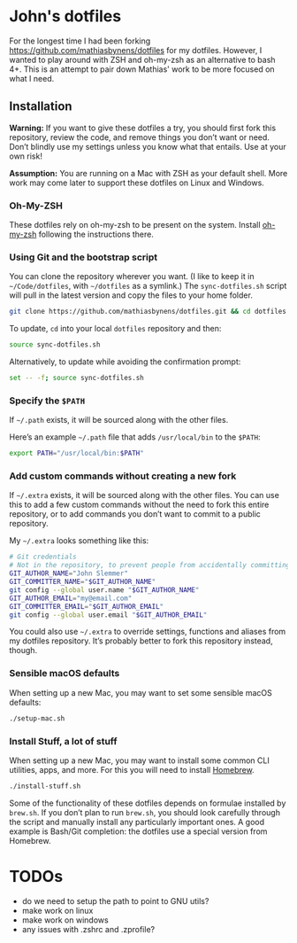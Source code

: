 # John's dotfiles

For the longest time I had been forking https://github.com/mathiasbynens/dotfiles
for my dotfiles. However, I wanted to play around with ZSH and oh-my-zsh as an
alternative to bash 4+. This is an attempt to pair down Mathias' work to be
more focused on what I need.

## Installation

**Warning:** If you want to give these dotfiles a try, you should first fork this repository, review the code, and remove things you don’t want or need. Don’t blindly use my settings unless you know what that entails. Use at your own risk!

**Assumption:** You are running on a Mac with ZSH as your default shell. More work may come later to support these dotfiles on Linux and Windows.

### Oh-My-ZSH

These dotfiles rely on oh-my-zsh to be present on the system. Install [oh-my-zsh](https://ohmyz.sh) following the instructions there.

### Using Git and the bootstrap script

You can clone the repository wherever you want. (I like to keep it in `~/Code/dotfiles`, with `~/dotfiles` as a symlink.) The `sync-dotfiles.sh` script will pull in the latest version and copy the files to your home folder.

```bash
git clone https://github.com/mathiasbynens/dotfiles.git && cd dotfiles && source sync-dotfiles.sh
```

To update, `cd` into your local `dotfiles` repository and then:

```bash
source sync-dotfiles.sh
```

Alternatively, to update while avoiding the confirmation prompt:

```bash
set -- -f; source sync-dotfiles.sh
```

### Specify the `$PATH`

If `~/.path` exists, it will be sourced along with the other files.

Here’s an example `~/.path` file that adds `/usr/local/bin` to the `$PATH`:

```bash
export PATH="/usr/local/bin:$PATH"
```

### Add custom commands without creating a new fork

If `~/.extra` exists, it will be sourced along with the other files. You can use this to add a few custom commands without the need to fork this entire repository, or to add commands you don’t want to commit to a public repository.

My `~/.extra` looks something like this:

```bash
# Git credentials
# Not in the repository, to prevent people from accidentally committing under my name
GIT_AUTHOR_NAME="John Slemmer"
GIT_COMMITTER_NAME="$GIT_AUTHOR_NAME"
git config --global user.name "$GIT_AUTHOR_NAME"
GIT_AUTHOR_EMAIL="my@email.com"
GIT_COMMITTER_EMAIL="$GIT_AUTHOR_EMAIL"
git config --global user.email "$GIT_AUTHOR_EMAIL"
```

You could also use `~/.extra` to override settings, functions and aliases from my dotfiles repository. It’s probably better to fork this repository instead, though.

### Sensible macOS defaults

When setting up a new Mac, you may want to set some sensible macOS defaults:

```bash
./setup-mac.sh
```

### Install Stuff, a lot of stuff

When setting up a new Mac, you may want to install some common CLI utilities, apps, and more.  For this you will need to install [Homebrew](https://brew.sh).

```bash
./install-stuff.sh
```

Some of the functionality of these dotfiles depends on formulae installed by `brew.sh`. If you don’t plan to run `brew.sh`, you should look carefully through the script and manually install any particularly important ones. A good example is Bash/Git completion: the dotfiles use a special version from Homebrew.

# TODOs

- do we need to setup the path to point to GNU utils?
- make work on linux
- make work on windows
- any issues with .zshrc and .zprofile?
